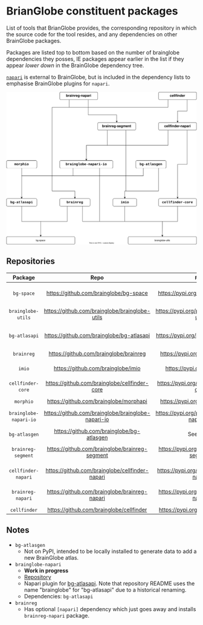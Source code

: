 # BrianGlobe constituent packages

List of tools that BrianGlobe provides, the corresponding repository in which the source code for the tool resides, and any dependencies on other BrainGlobe packages.

Packages are listed top to bottom based on the number of brainglobe dependencies they posses, IE packages appear earlier in the list if they appear _lower down_ in the BrainGlobe dependency tree.

[`napari`](https://napari.org/stable/) is external to BrainGlobe, but is included in the dependency lists to emphasise BrainGlobe plugins for `napari`.

![Interdependency graph for BrainGlobe tools](assets/BrainGlobe-dependencies.svg)

## Repositories

|        Package         |                        Repo                        |                    `PyPI`                     |                         `conda-forge`                         |
| :--------------------: | :------------------------------------------------: | :-------------------------------------------: | :-----------------------------------------------------------: |
|       `bg-space`       |       https://github.com/brainglobe/bg-space       |       https://pypi.org/project/bg-space       |       https://github.com/conda-forge/bg-space-feedstock       |
|   `brainglobe-utils`   |   https://github.com/brainglobe/brainglobe-utils   |   https://pypi.org/project/brainglobe-utils   |   https://github.com/conda-forge/brainglobe-utils-feedstock   |
|     `bg-atlasapi`      |     https://github.com/brainglobe/bg-atlasapi      |     https://pypi.org/project/bg-atlasapi      |     https://github.com/conda-forge/bg-atlasapi-feedstock      |
|       `brainreg`       |       https://github.com/brainglobe/brainreg       |       https://pypi.org/project/brainreg       |       https://github.com/conda-forge/brainreg-feedstock       |
|         `imio`         |         https://github.com/brainglobe/imio         |         https://pypi.org/project/imio         |         https://github.com/conda-forge/imio-feedstock         |
|   `cellfinder-core`    |   https://github.com/brainglobe/cellfinder-core    |   https://pypi.org/project/cellfinder-core    |   https://github.com/conda-forge/cellfinder-core-feedstock    |
|       `morphio`        |       https://github.com/brainglobe/morphapi       |       https://pypi.org/project/morphio        |                           See notes                           |
| `brainglobe-napari-io` | https://github.com/brainglobe/brainglobe-napari-io | https://pypi.org/project/brainglobe-napari-io | https://github.com/conda-forge/brainglobe-napari-io-feedstock |
|     `bg-atlasgen`      |     https://github.com/brainglobe/bg-atlasgen      |                   See notes                   |                           See notes                           |
|   `brainreg-segment`   |   https://github.com/brainglobe/brainreg-segment   |   https://pypi.org/project/brainreg-segment   |   https://github.com/conda-forge/brainreg-segment-feedstock   |
|  `cellfinder-napari`   |  https://github.com/brainglobe/cellfinder-napari   |  https://pypi.org/project/cellfinder-napari   |  https://github.com/conda-forge/cellfinder-napari-feedstock   |
|   `brainreg-napari`    |   https://github.com/brainglobe/brainreg-napari    |   https://pypi.org/project/brainreg-napari    |   https://github.com/conda-forge/brainreg-napari-feedstock    |
|      `cellfinder`      |      https://github.com/brainglobe/cellfinder      |      https://pypi.org/project/cellfinder      |                         Not available                         |


## Notes

- `bg-atlasgen`
  - Not on PyPI, intended to be locally installed to generate data to add a new BrainGlobe atlas.
- `brainglobe-napari`
  - **Work in progress**
  - [Repository](https://github.com/brainglobe/brainglobe-napari)
  - Napari plugin for [bg-atlasapi](#bg-atlasapi). Note that repository README uses the name "brainglobe" for "bg-atlasapi" due to a historical renaming.
  - Dependencies: `bg-atlasapi`
- `brainreg`
  - Has optional `[napari]` dependency which just goes away and installs `brainreg-napari` package.
